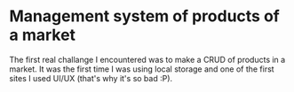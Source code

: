 # Management system of products of a market
The first real challange I encountered was to make a CRUD of products in a market. It was the first time I was using local storage and one of the first sites I used UI/UX (that's why it's so bad :P).
